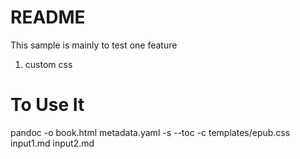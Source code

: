 # README
This sample is mainly to test one feature
1. custom css

# To Use It
pandoc -o book.html metadata.yaml -s --toc -c templates/epub.css input1.md input2.md 